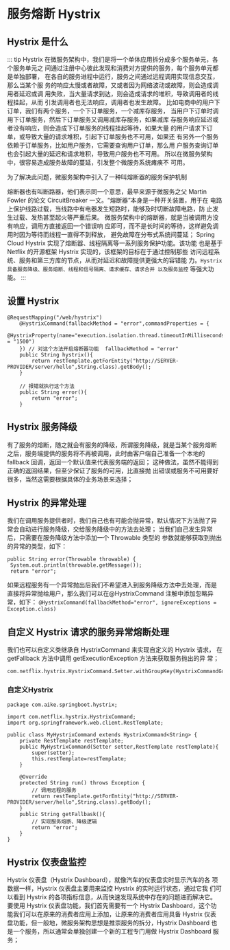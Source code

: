 # 服务熔断 Hystrix

## Hystrix 是什么
::: tip Hystrix
在微服务架构中，我们是将一个单体应用拆分成多个服务单元，各个服务单元之
间通过注册中心彼此发现和消费对方提供的服务，每个服务单元都是单独部署，
在各自的服务进程中运行，服务之间通过远程调用实现信息交互，那么当某个服
务的响应太慢或者故障，又或者因为网络波动或故障，则会造成调用者延迟或调
用失败，当大量请求到达，则会造成请求的堆积，导致调用者的线程挂起，从而
引发调用者也无法响应，调用者也发生故障。
比如电商中的用户下订单，我们有两个服务，一个下订单服务，一个减库存服务，
当用户下订单时调用下订单服务，然后下订单服务又调用减库存服务，如果减库
存服务响应延迟或者没有响应，则会造成下订单服务的线程挂起等待，如果大量
的用户请求下订单，或导致大量的请求堆积，引起下订单服务也不可用，如果还
有另外一个服务依赖于订单服务，比如用户服务，它需要查询用户订单，那么用
户服务查询订单也会引起大量的延迟和请求堆积，导致用户服务也不可用。
所以在微服务架构中，很容易造成服务故障的蔓延，引发整个微服务系统瘫痪不
可用。

为了解决此问题，微服务架构中引入了一种叫熔断器的服务保护机制

熔断器也有叫断路器，他们表示同一个意思，最早来源于微服务之父 Martin
Fowler 的论文 CircuitBreaker 一文。“熔断器”本身是一种开关装置，用于在
电路上保护线路过载，当线路中有电器发生短路时，能够及时切断故障电路，防
止发生过载、发热甚至起火等严重后果。
微服务架构中的熔断器，就是当被调用方没有响应，调用方直接返回一个错误响
应即可，而不是长时间的等待，这样避免调用时因为等待而线程一直得不到释放，
避免故障在分布式系统间蔓延；
Spring Cloud Hystrix 实现了熔断器、线程隔离等一系列服务保护功能。该功能
也是基于 Netflix 的开源框架 Hystrix 实现的，该框架的目标在于通过控制那些
访问远程系统、服务和第三方库的节点，从而对延迟和故障提供更强大的容错能
力。`Hystrix 具备服务降级、服务熔断、线程和信号隔离、请求缓存、请求合并
以及服务监控` 等强大功能。
:::


## 设置 Hystrix
```
@RequestMapping("/web/hystrix")
    @HystrixCommand(fallbackMethod = "error",commandProperties = {
            @HystrixProperty(name="execution.isolation.thread.timeoutInMilliseconds",value = "1500")
    }) // 对这个方法开启熔断器功能  fallbackMethod = "error"
    public String hystrix(){
        return restTemplate.getForEntity("http://SERVER-PROVIDER/server/hello",String.class).getBody();
    }

    // 报错就执行这个方法
    public String error(){
        return "error";
    }
```

## Hystrix 服务降级
有了服务的熔断，随之就会有服务的降级，所谓服务降级，就是当某个服务熔断
之后，服务端提供的服务将不再被调用，此时由客户端自己准备一个本地的
fallback 回调，返回一个默认值来代表服务端的返回；
这种做法，虽然不能得到正确的返回结果，但至少保证了服务的可用，比直接抛
出错误或服务不可用要好很多，当然这需要根据具体的业务场景来选择；

## Hystrix 的异常处理
我们在调用服务提供者时，我们自己也有可能会抛异常，默认情况下方法抛了异
常会自动进行服务降级，交给服务降级中的方法去处理；
当我们自己发生异常后，只需要在服务降级方法中添加一个 Throwable 类型的
参数就能够获取到抛出的异常的类型，如下：
```
public String error(Throwable throwable) {
 System.out.println(throwable.getMessage());
 return "error";
```

如果远程服务有一个异常抛出后我们不希望进入到服务降级方法中去处理，而是
直接将异常抛给用户，那么我们可以在@HystrixCommand 注解中添加忽略异
常，如下：
`@HystrixCommand(fallbackMethod="error", ignoreExceptions = Exception.class)`
## 自定义 Hystrix 请求的服务异常熔断处理
我们也可以自定义类继承自 HystrixCommand 来实现自定义的 Hystrix 请求，
在 getFallback 方法中调用 getExecutionException 方法来获取服务抛出的异
常；
```
com.netflix.hystrix.HystrixCommand.Setter.withGroupKey(HystrixCommandGroupKey.Factory.asKey(""))
```

### 自定义Hystrix 
```
package com.aike.springboot.hystrix;

import com.netflix.hystrix.HystrixCommand;
import org.springframework.web.client.RestTemplate;

public class MyHystrixCommand extends HystrixCommand<String> {
    private RestTemplate restTemplate;
    public MyHystrixCommand(Setter setter,RestTemplate restTemplate){
        super(setter);
        this.restTemplate=restTemplate;
    }

    @Override
    protected String run() throws Exception {
        // 调用远程的服务
        return restTemplate.getForEntity("http://SERVER-PROVIDER/server/hello",String.class).getBody();
    }
    public String getFallbask(){
        // 实现服务熔断、降级逻辑
        return "error";
    }
}

```

## Hystrix 仪表盘监控
Hystrix 仪表盘（Hystrix Dashboard），就像汽车的仪表盘实时显示汽车的各
项数据一样，Hystrix 仪表盘主要用来监控 Hystrix 的实时运行状态，通过它我
们可以看到 Hystrix 的各项指标信息，从而快速发现系统中存在的问题进而解决它。
要使用 Hystrix 仪表盘功能，我们首先需要有一个 Hystrix Dashboard，这个功
能我们可以在原来的消费者应用上添加，让原来的消费者应用具备 Hystrix 仪表
盘功能，但一般地，微服务架构思想是推崇服务的拆分，Hystrix Dashboard 也
是一个服务，所以通常会单独创建一个新的工程专门用做 Hystrix Dashboard
服务；

